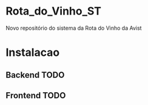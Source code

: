 # Rota_do_Vinho_ST
Novo repositório do sistema da Rota do Vinho da Avist
# Instalacao




## Backend TODO




## Frontend TODO
